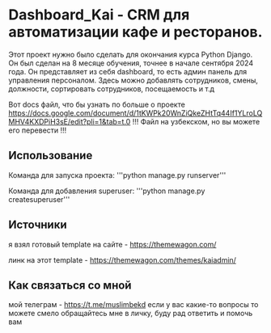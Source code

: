 # Dashboard_Kai - CRM для автоматизации кафе и ресторанов.
Этот проект нужно было сделать для окончания курса Python Django. Он был сделан на 8 месяце обучения, точнее в начале сентября 2024 года. Он представляет из себя dashboard, то есть админ панель для управления персоналом. Здесь можно добавлять сотрудников, смены, должности, сортировать сотрудников, посещаемость и т.д

Вот docs файл, что бы узнать по больше о проекте https://docs.google.com/document/d/1tKWPk20WnZiQkeZHtTq44If1YLroLQMHV4KXDPiH3sE/edit?pli=1&tab=t.0
!!! Файл на узбекском, но вы можете его перевести !!!

## Использование
Команда для запуска проекта:
'''python manage.py runserver'''

Команда для добавления superuser:
'''python manage.py createsuperuser'''

## Источники
я взял готовый template на сайте - https://themewagon.com/

линк на этот template - https://themewagon.com/themes/kaiadmin/

## Как связаться со мной
мой телеграм - https://t.me/muslimbekd
если у вас какие-то вопросы то можете смело обращайтесь мне в личку, буду рад ответить и помочь вам